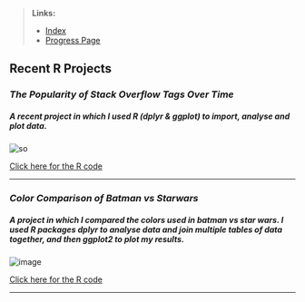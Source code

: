 > **Links:**
> - [Index](https://atcurry.github.io/page.html)
> - [Progress Page](https://atcurry.github.io/courses.html)


## Recent R Projects
### _The Popularity of Stack Overflow Tags Over Time_
##### _A recent project in which I used R (dplyr & ggplot) to import, analyse and plot data._
![so](https://user-images.githubusercontent.com/124198480/220636011-f226bdd5-1986-4fbf-bf01-2f623e1f1eaa.png)

[Click here for the R code](https://github.com/atcurry/RWorkflow/blob/main/Datasets/StackOverflow/StackOverflow.R)

---

### _Color Comparison of Batman vs Starwars_
##### _A project in which I compared the colors used in batman vs star wars. I used R packages dplyr to analyse data and join multiple tables of data together, and then ggplot2 to plot my results._
![image](https://user-images.githubusercontent.com/124198480/217676509-cc0159d7-adb6-4493-a72d-44b55b9e7e55.png)

[Click here for the R code](https://github.com/atcurry/RWorkflow/blob/main/Datasets/LegoColorAnalysis/LegoColorAnalysis.R)

---
